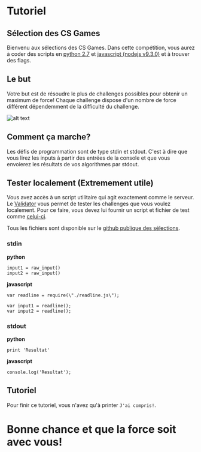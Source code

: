 # Tutoriel
## Sélection des CS Games
Bienvenu aux sélections des CS Games. Dans cette compétition, vous aurez à coder des scripts en [python 2.7](https://www.python.org/downloads/release/python-2713/) et [javascript (nodejs v9.3.0)](https://nodejs.org/en/blog/release/v9.3.0/) et à trouver des flags.

## Le but
Votre but est de résoudre le plus de challenges possibles pour obtenir un maximum de force!
Chaque challenge dispose d'un nombre de force différent dépendemment de la difficulté du challenge.

![alt text](https://raw.githubusercontent.com/JDIS/CSGamesSelectionPublic/master/force.png "Force")

## Comment ça marche?
Les défis de programmation sont de type stdin et stdout. C'est à dire que vous lirez les inputs à partir des entrées de la console et que vous envoierez les résultats de vos algorithmes par stdout.

## Tester localement (**Extremement utile**)
Vous avez accès à un script utilitaire qui agit exactement comme le serveur. Le [Validator](https://github.com/JDIS/CSGamesSelectionPublic/tree/master/Validator) vous permet de tester les challenges que vous voulez localement. Pour ce faire, vous devez lui fournir un script et fichier de test comme [celui-ci](https://github.com/JDIS/CSGamesSelectionPublic/blob/master/Tutoriel/tutoriel.json).

Tous les fichiers sont disponible sur le [github publique des sélections](https://github.com/JDIS/CSGamesSelectionPublic).

### stdin
**python**
```
input1 = raw_input()
input2 = raw_input()
```

**javascript**
```
var readline = require(\"./readline.js\");

var input1 = readline();
var input2 = readline();
```

### stdout
**python**
```
print 'Resultat'
```

**javascript**
```
console.log('Resultat');
```

## Tutoriel
Pour finir ce tutoriel, vous n'avez qu'à printer `J'ai compris!`.

# Bonne chance et que la force soit avec vous!
